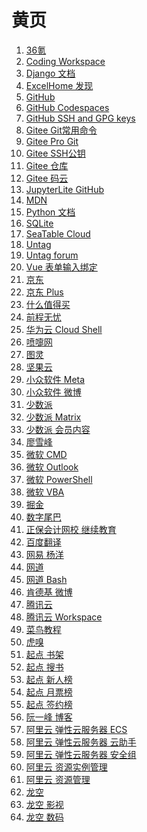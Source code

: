 # 黄页

<div id = "首"></div>
<script src = "../js/首.js"></script>

<ol>
<li><a href = "https://m.36kr.com/">36氪</a></li>
<li><a href = "https://codecorp.cloudstudio.net/dashboard/workspace">Coding Workspace</a></li>
<li><a href = "https://docs.djangoproject.com/zh-hans/">Django 文档</a></li>
<li><a href = "https://club.excelhome.net/forum.php?mod=guide&view=newthread&mobile=2">ExcelHome 发现</a></li>
<li><a href = "https://github.com/">GitHub</a></li>
<li><a href = "https://github.com/codespaces">GitHub Codespaces</a></li>
<li><a href = "https://github.com/settings/keys">GitHub SSH and GPG keys</a></li>
<li><a href = "https://gitee.com/all-about-git">Gitee Git常用命令</a></li>
<li><a href = "https://gitee.com/progit/">Gitee Pro Git</a></li>
<li><a href = "https://gitee.com/profile/sshkeys">Gitee SSH公钥</a></li>
<li><a href = "https://gitee.com/mathdeng/projects">Gitee 仓库</a></li>
<li><a href = "https://gitee.com/">Gitee 码云</a></li>
<li><a href = "https://jupyterlite.github.io/demo/lab/index.html">JupyterLite GitHub</a></li>
<li><a href = "https://developer.mozilla.org/zh-CN/">MDN</a></li>
<li><a href = "https://docs.python.org/zh-cn/3/">Python 文档</a></li>
<li><a href = "https://www.sqlite.org/">SQLite</a></li>
<li><a href = "https://cloud.seatable.cn/">SeaTable Cloud</a></li>
<li><a href = "https://utgd.net/">Untag</a></li>
<li><a href = "https://forum.unt.ag/latest">Untag forum</a></li>
<li><a href = "https://cn.vuejs.org/guide/essentials/forms.html">Vue 表单输入绑定</a></li>
<li><a href = "https://m.jd.com/">京东</a></li>
<li><a href = "https://plus.m.jd.com/">京东 Plus</a></li>
<li><a href = "https://m.smzdm.com/">什么值得买</a></li>
<li><a href = "https://m.51job.com/">前程无忧</a></li>
<li><a href = "https://shell.huaweicloud.com/">华为云 Cloud Shell</a></li>
<li><a href = "https://www.dapenti.com/">喷嚏网</a></li>
<li><a href = "https://m.ituring.com.cn/">图灵</a></li>
<li><a href = "https://www.jianguoyun.com/">坚果云</a></li>
<li><a href = "https://meta.appinn.net/">小众软件 Meta</a></li>
<li><a href = "https://m.weibo.cn/u/1684197391">小众软件 微博</a></li>
<li><a href = "https://sspai.com/">少数派</a></li>
<li><a href = "https://sspai.com/matrix">少数派 Matrix</a></li>
<li><a href = "https://sspai.com/prime/story">少数派 会员内容</a></li>
<li><a href = "https://www.liaoxuefeng.com/">廖雪峰</a></li>
<li><a href = "https://learn.microsoft.com/zh-cn/windows-server/administration/windows-commands/windows-commands">微软 CMD</a></li>
<li><a href = "https://outlook.live.com/">微软 Outlook</a></li>
<li><a href = "https://learn.microsoft.com/zh-cn/powershell/scripting/overview">微软 PowerShell</a></li>
<li><a href = "https://learn.microsoft.com/zh-cn/office/vba/api/overview/">微软 VBA</a></li>
<li><a href = "https://juejin.cn/">掘金</a></li>
<li><a href = "https://m.dgtle.com/">数字尾巴</a></li>
<li><a href = "http://jxjy.chinaacc.com/gd">正保会计网校 继续教育</a></li>
<li><a href = "https://fanyi.baidu.com/">百度翻译</a></li>
<li><a href = "https://m.study.163.com/provider/10704018/course">网易 杨洋</a></li>
<li><a href = "https://wangdoc.com/">网道</a></li>
<li><a href = "https://wangdoc.com/bash/">网道 Bash</a></li>
<li><a href = "https://m.weibo.cn/u/1687422352">肯德基 微博</a></li>
<li><a href = "https://cloud.tencent.com/">腾讯云</a></li>
<li><a href = "https://ide.cloud.tencent.com/dashboard/workspace">腾讯云 Workspace</a></li>
<li><a href = "https://www.runoob.com/">菜鸟教程</a></li>
<li><a href = "https://m.huxiu.com/">虎嗅</a></li>
<li><a href = "https://m.qidian.com/bookshelf/my/">起点 书架</a></li>
<li><a href = "https://m.qidian.com/soushu/">起点 搜书</a></li>
<li><a href = "https://m.qidian.com/rank/newauthor/">起点 新人榜</a></li>
<li><a href = "https://m.qidian.com/rank/yuepiao/">起点 月票榜</a></li>
<li><a href = "https://m.qidian.com/rank/sign/">起点 签约榜</a></li>
<li><a href = "http://ruanyifeng.com/blog/">阮一峰 博客</a></li>
<li><a href = "https://ecs.console.aliyun.com/">阿里云 弹性云服务器 ECS</a></li>
<li><a href = "https://ecs.console.aliyun.com/cloud-assistant/">阿里云 弹性云服务器 云助手</a></li>
<li><a href = "https://ecs.console.aliyun.com/securityGroup/">阿里云 弹性云服务器 安全组</a></li>
<li><a href = "https://usercenter2.aliyun.com/ri/summary">阿里云 资源实例管理</a></li>
<li><a href = "https://resourcemanager.console.aliyun.com/">阿里云 资源管理</a></li>
<li><a href = "https://www.lkong.com/">龙空</a></li>
<li><a href = "https://www.lkong.com/forum/48">龙空 影视</a></li>
<li><a href = "https://www.lkong.com/forum/33">龙空 数码</a></li></ol>